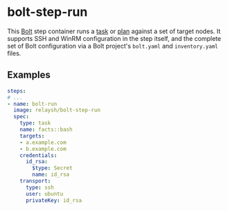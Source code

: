 # bolt-step-run

This [Bolt](https://puppet.com/products/bolt) step container runs a
[task](https://puppet.com/docs/bolt/latest/bolt_running_tasks.html) or
[plan](https://puppet.com/docs/bolt/latest/bolt_running_plans.html) against a
set of target nodes. It supports SSH and WinRM configuration in the step itself,
and the complete set of Bolt configuration via a Bolt project's `bolt.yaml` and
`inventory.yaml` files.

## Examples

```yaml
steps:
# ...
- name: bolt-run
  image: relaysh/bolt-step-run
  spec:
    type: task
    name: facts::bash
    targets:
    - a.example.com
    - b.example.com
    credentials:
      id_rsa:
        $type: Secret
        name: id_rsa
    transport:
      type: ssh
      user: ubuntu
      privateKey: id_rsa
```
